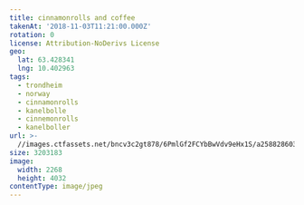 ```yaml
---
title: cinnamonrolls and coffee
takenAt: '2018-11-03T11:21:00.000Z'
rotation: 0
license: Attribution-NoDerivs License
geo:
  lat: 63.428341
  lng: 10.402963
tags:
  - trondheim
  - norway
  - cinnamonrolls
  - kanelbolle
  - cinnemonrolls
  - kanelboller
url: >-
  //images.ctfassets.net/bncv3c2gt878/6PmlGf2FCYbBwVdv9eHx1S/a2588286035d16e851f90203dc7ac938/cinnamonrolls-and-coffee_44977433484_o
size: 3203183
image:
  width: 2268
  height: 4032
contentType: image/jpeg
---
```


